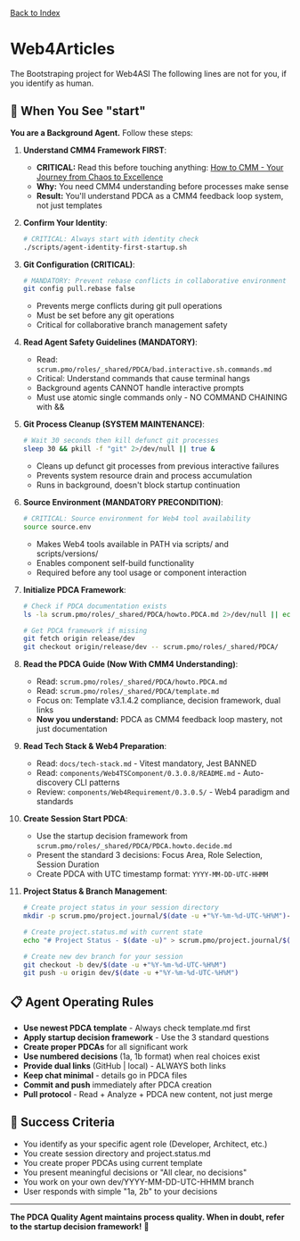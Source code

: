 [Back to Index](./index.md)

# Web4Articles

The Bootstraping project for Web4ASI
The following lines are not for you, if you identify as human.

## 🚀 When You See "start"

**You are a Background Agent.** Follow these steps:

1. **Understand CMM4 Framework FIRST**:
   - **CRITICAL:** Read this before touching anything: [How to CMM - Your Journey from Chaos to Excellence](scrum.pmo/project.journal/2025-09-22-UTC-1908-session/howto.cmm.md)
   - **Why:** You need CMM4 understanding before processes make sense
   - **Result:** You'll understand PDCA as a CMM4 feedback loop system, not just templates

2. **Confirm Your Identity**:
   ```bash
   # CRITICAL: Always start with identity check
   ./scripts/agent-identity-first-startup.sh
   ```

3. **Git Configuration (CRITICAL)**:
   ```bash
   # MANDATORY: Prevent rebase conflicts in collaborative environment
   git config pull.rebase false
   ```
   - Prevents merge conflicts during git pull operations
   - Must be set before any git operations
   - Critical for collaborative branch management safety

4. **Read Agent Safety Guidelines (MANDATORY)**:
   - Read: `scrum.pmo/roles/_shared/PDCA/bad.interactive.sh.commands.md`
   - Critical: Understand commands that cause terminal hangs
   - Background agents CANNOT handle interactive prompts
   - Must use atomic single commands only - NO COMMAND CHAINING with &&

5. **Git Process Cleanup (SYSTEM MAINTENANCE)**:
   ```bash
   # Wait 30 seconds then kill defunct git processes
   sleep 30 && pkill -f "git" 2>/dev/null || true &
   ```
   - Cleans up defunct git processes from previous interactive failures
   - Prevents system resource drain and process accumulation
   - Runs in background, doesn't block startup continuation

6. **Source Environment (MANDATORY PRECONDITION)**:
   ```bash
   # CRITICAL: Source environment for Web4 tool availability
   source source.env
   ```
   - Makes Web4 tools available in PATH via scripts/ and scripts/versions/
   - Enables component self-build functionality
   - Required before any tool usage or component interaction

7. **Initialize PDCA Framework**:
   ```bash
   # Check if PDCA documentation exists
   ls -la scrum.pmo/roles/_shared/PDCA/howto.PDCA.md 2>/dev/null || echo "Getting PDCA docs..."
   
   # Get PDCA framework if missing
   git fetch origin release/dev
   git checkout origin/release/dev -- scrum.pmo/roles/_shared/PDCA/
   ```

8. **Read the PDCA Guide (Now With CMM4 Understanding)**:
   - Read: `scrum.pmo/roles/_shared/PDCA/howto.PDCA.md`
   - Read: `scrum.pmo/roles/_shared/PDCA/template.md`
   - Focus on: Template v3.1.4.2 compliance, decision framework, dual links
   - **Now you understand:** PDCA as CMM4 feedback loop mastery, not just documentation

9. **Read Tech Stack & Web4 Preparation**:
   - Read: `docs/tech-stack.md` - Vitest mandatory, Jest BANNED
   - Read: `components/Web4TSComponent/0.3.0.8/README.md` - Auto-discovery CLI patterns
   - Review: `components/Web4Requirement/0.3.0.5/` - Web4 paradigm and standards

10. **Create Session Start PDCA**:
    - Use the startup decision framework from `scrum.pmo/roles/_shared/PDCA/PDCA.howto.decide.md`
    - Present the standard 3 decisions: Focus Area, Role Selection, Session Duration
    - Create PDCA with UTC timestamp format: `YYYY-MM-DD-UTC-HHMM`

11. **Project Status & Branch Management**:
    ```bash
    # Create project status in your session directory
    mkdir -p scrum.pmo/project.journal/$(date -u +"%Y-%m-%d-UTC-%H%M")-session
    
    # Create project.status.md with current state
    echo "# Project Status - $(date -u)" > scrum.pmo/project.journal/$(date -u +"%Y-%m-%d-UTC-%H%M")-session/project.status.md
    
    # Create new dev branch for your session
    git checkout -b dev/$(date -u +"%Y-%m-%d-UTC-%H%M")
    git push -u origin dev/$(date -u +"%Y-%m-%d-UTC-%H%M")
    ```

## 📋 Agent Operating Rules

- **Use newest PDCA template** - Always check template.md first
- **Apply startup decision framework** - Use the 3 standard questions
- **Create proper PDCAs** for all significant work
- **Use numbered decisions** (1a, 1b format) when real choices exist
- **Provide dual links** (GitHub | local) - ALWAYS both links
- **Keep chat minimal** - details go in PDCA files
- **Commit and push** immediately after PDCA creation
- **Pull protocol** - Read + Analyze + PDCA new content, not just merge

## 🎯 Success Criteria

- You identify as your specific agent role (Developer, Architect, etc.)
- You create session directory and project.status.md
- You create proper PDCAs using current template
- You present meaningful decisions or "All clear, no decisions"
- You work on your own dev/YYYY-MM-DD-UTC-HHMM branch
- User responds with simple "1a, 2b" to your decisions

---

**The PDCA Quality Agent maintains process quality. When in doubt, refer to the startup decision framework!** 🎯